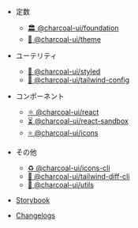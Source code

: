 - 定数

  - [🏛 @charcoal-ui/foundation](pages/constants/foundation.md)
  - [🎨 @charcoal-ui/theme](pages/constants/theme.md)

- ユーテリティ

  - [💅 @charcoal-ui/styled](pages/utilities/styled.md)
  - [🍃 @charcoal-ui/tailwind-config](pages/utilities/tailwind-config.md)

- コンポーネント

  - [⚛️ @charcoal-ui/react](pages/components/react.md)
  - [⏳ @charcoal-ui/react-sandbox](pages/components/react-sandbox.md)
  - [⭐ @charcoal-ui/icons](pages/components/icons.md)

- その他

  - [♻️ @charcoal-ui/icons-cli](pages/misc/icons-cli.md)
  - [👀 @charcoal-ui/tailwind-diff-cli](pages/misc/tailwind-diff-cli.md)
  - [🔨 @charcoal-ui/utils](pages/misc/utils.md)

- [Storybook](https://pixiv.github.io/charcoal)
- [Changelogs](https://github.com/pixiv/charcoal/releases)
